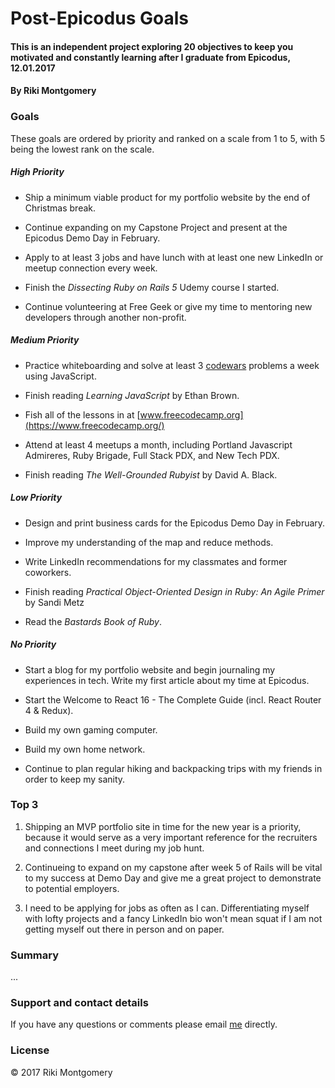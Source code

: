 # Post-Epicodus Goals

#### This is an independent project exploring 20 objectives to keep you motivated and constantly learning after I graduate from Epicodus, 12.01.2017

#### By Riki Montgomery

### Goals

These goals are ordered by priority and ranked on a scale from 1 to 5, with 5 being the lowest rank on the scale.

##### High Priority

* Ship a minimum viable product for my portfolio website by the end of Christmas break.

* Continue expanding on my Capstone Project and present at the Epicodus Demo Day in February.

* Apply to at least 3 jobs and have lunch with at least one new LinkedIn or meetup connection every week.

* Finish the *Dissecting Ruby on Rails 5* Udemy course I started.

* Continue volunteering at Free Geek or give my time to mentoring new developers through another non-profit.

##### Medium Priority

* Practice whiteboarding and solve at least 3 [codewars](https://www.codewars.com/) problems a week using JavaScript.

* Finish reading *Learning JavaScript* by Ethan Brown.

* Fish all of the lessons in at [www.freecodecamp.org](https://www.freecodecamp.org/)

* Attend at least 4 meetups a month, including Portland Javascript Admireres, Ruby Brigade, Full Stack PDX, and New Tech PDX.

* Finish reading *The Well-Grounded Rubyist* by David A. Black.

##### Low Priority

* Design and print business cards for the Epicodus Demo Day in February.

* Improve my understanding of the map and reduce methods.

* Write LinkedIn recommendations for my classmates and former coworkers.

* Finish reading *Practical Object-Oriented Design in Ruby: An Agile Primer* by Sandi Metz

* Read the *Bastards Book of Ruby*.

##### No Priority

* Start a blog for my portfolio website and begin journaling my experiences in tech. Write my first article about my time at Epicodus.

* Start the Welcome to React 16 - The Complete Guide (incl. React Router 4 & Redux).

* Build my own gaming computer.

* Build my own home network.

* Continue to plan regular hiking and backpacking trips with my friends in order to keep my sanity.

### Top 3

1. Shipping an MVP portfolio site in time for the new year is a priority, because it would serve as a very important reference for the recruiters and connections I meet during my job hunt.

2. Continueing to expand on my capstone after week 5 of Rails will be vital to my success at Demo Day and give me a great project to demonstrate to potential employers.

3. I need to be applying for jobs as often as I can. Differentiating myself with lofty projects and a fancy LinkedIn bio won't mean squat if I am not getting myself out there in person and on paper.

### Summary

...

### Support and contact details

If you have any questions or comments please email [me](mostriki820@gmail.com) directly.

### License

© 2017 Riki Montgomery
